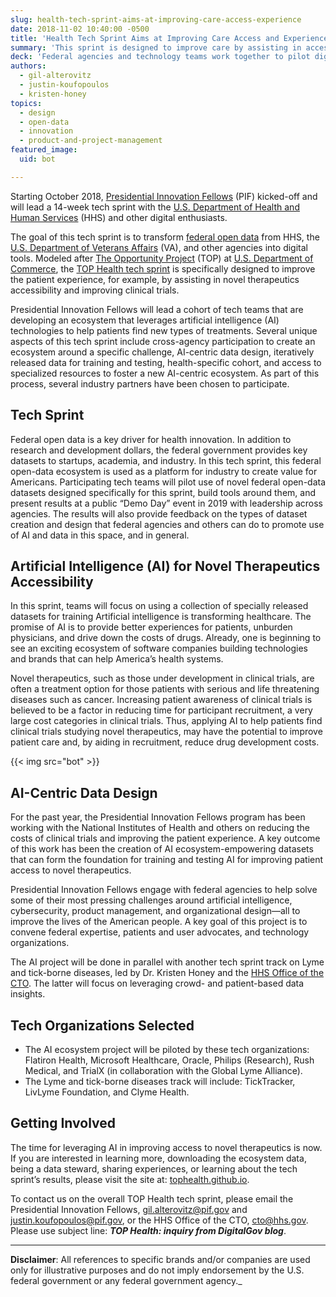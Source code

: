 ```yaml
---
slug: health-tech-sprint-aims-at-improving-care-access-experience
date: 2018-11-02 10:40:00 -0500
title: 'Health Tech Sprint Aims at Improving Care Access and Experience'
summary: 'This sprint is designed to improve care by assisting in access to novel therapeutics and improving clinical trials&#46;'
deck: 'Federal agencies and technology teams work together to pilot digital tools for artificial intelligence and health innovation.'
authors:
  - gil-alterovitz
  - justin-koufopoulos
  - kristen-honey
topics:
  - design
  - open-data
  - innovation
  - product-and-project-management
featured_image:
  uid: bot

---
```


Starting October 2018, [Presidential Innovation Fellows](https://www.presidentialinnovationfellows.gov) (PIF) kicked-off and will lead a 14-week tech sprint with the [U.S. Department of Health and Human Services](https://www.hhs.gov/) (HHS) and other digital enthusiasts.

The goal of this tech sprint is to transform [federal open data](https://www.data.gov/) from HHS, the [U.S. Department of Veterans Affairs](https://www.va.gov/) (VA), and other agencies into digital tools. Modeled after [The Opportunity Project](https://opportunity.census.gov/) (TOP) at [U.S. Department of Commerce](https://www.commerce.gov/), the [TOP Health tech sprint](http://tophealth.github.io) is specifically designed to improve the patient experience, for example, by assisting in novel therapeutics accessibility and improving clinical trials.

Presidential Innovation Fellows will lead a cohort of tech teams that are developing an ecosystem that leverages artificial intelligence (AI) technologies to help patients find new types of treatments. Several unique aspects of this tech sprint include cross-agency participation to create an ecosystem around a specific challenge, AI-centric data design, iteratively released data for training and testing, health-specific cohort, and access to specialized resources to foster a new AI-centric ecosystem. As part of this process, several industry partners have been chosen to participate.

## Tech Sprint

Federal open data is a key driver for health innovation. In addition to research and development dollars, the federal government provides key datasets to startups, academia, and industry. In this tech sprint, this federal open-data ecosystem is used as a platform for industry to create value for Americans. Participating tech teams will pilot use of novel federal open-data datasets designed specifically for this sprint, build tools around them, and present results at a public “Demo Day” event in 2019 with leadership across agencies. The results will also provide feedback on the types of dataset creation and design that federal agencies and others can do to promote use of AI and data in this space, and in general.

## Artificial Intelligence (AI) for Novel Therapeutics Accessibility

In this sprint, teams will focus on using a collection of specially released datasets for training Artificial intelligence is transforming healthcare. The promise of AI is to provide better experiences for patients, unburden physicians, and drive down the costs of drugs. Already, one is beginning to see an exciting ecosystem of software companies building technologies and brands that can help America’s health systems.

Novel therapeutics, such as those under development in clinical trials, are often a treatment option for those patients with serious and life threatening diseases such as cancer. Increasing patient awareness of clinical trials is believed to be a factor in reducing time for participant recruitment, a very large cost categories in clinical trials. Thus, applying AI to help patients find clinical trials studying novel therapeutics, may have the potential to improve patient care and, by aiding in recruitment, reduce drug development costs.


{{< img src="bot" >}}

## AI-Centric Data Design

For the past year, the Presidential Innovation Fellows program has been working with the National Institutes of Health and others on reducing the costs of clinical trials and improving the patient experience. A key outcome of this work has been the creation of AI ecosystem-empowering datasets that can form the foundation for training and testing AI for improving patient access to novel therapeutics.

Presidential Innovation Fellows engage with federal agencies to help solve some of their most pressing challenges around artificial intelligence, cybersecurity, product management, and organizational design—all to improve the lives of the American people. A key goal of this project is to convene federal expertise, patients and user advocates, and technology organizations.

The AI project will be done in parallel with another tech sprint track on Lyme and tick-borne
diseases, led by Dr. Kristen Honey and the [HHS Office of the CTO](https://www.hhs.gov/about/agencies/cto/). The latter will focus on
leveraging crowd- and patient-based data insights.

## Tech Organizations Selected

- The AI ecosystem project will be piloted by these tech organizations: Flatiron Health, Microsoft Healthcare, Oracle, Philips (Research), Rush Medical, and TrialX (in collaboration with the Global Lyme Alliance).
- The Lyme and tick-borne diseases track will include: TickTracker, LivLyme Foundation, and Clyme Health.

## Getting Involved

The time for leveraging AI in improving access to novel therapeutics is now. If you are interested in learning more, downloading the ecosystem data, being a data steward, sharing experiences, or learning about the tech sprint’s results, please visit the site at: [tophealth.github.io](https://tophealth.github.io/).

To contact us on the overall TOP Health tech sprint, please email the Presidential Innovation Fellows, [gil.alterovitz@pif.gov](mailto:gil.alterovitz@pif.gov) and [justin.koufopoulos@pif.gov](mailto:justin.koufopoulos@pif.gov), or the HHS Office of the CTO, [cto@hhs.gov](mailto:cto@hhs.gov). Please use subject line: **_TOP Health: inquiry from DigitalGov blog_**.

---

**Disclaimer**: All references to specific brands and/or companies are used only for illustrative purposes and do not imply endorsement by the U.S. federal government or any federal government agency._
